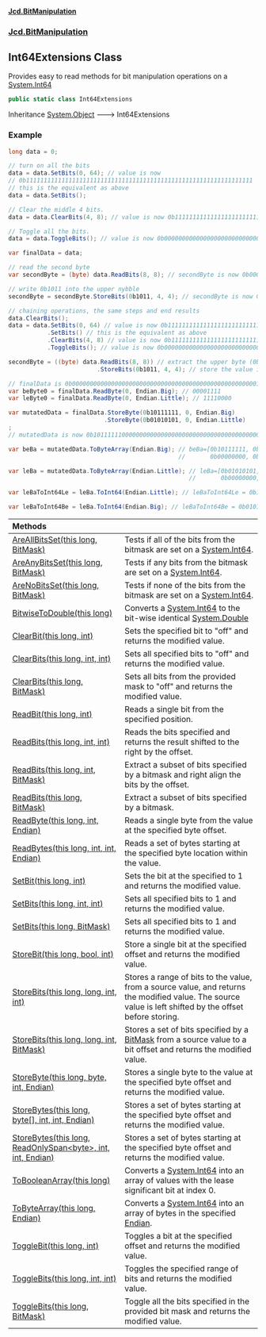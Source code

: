#### [Jcd.BitManipulation](index 'index')

### [Jcd.BitManipulation](Jcd.BitManipulation 'Jcd.BitManipulation')

## Int64Extensions Class

Provides easy to read methods for bit manipulation operations on a [System.Int64](https://docs.microsoft.com/en-us/dotnet/api/System.Int64 'System.Int64')

```csharp
public static class Int64Extensions
```

Inheritance [System.Object](https://docs.microsoft.com/en-us/dotnet/api/System.Object 'System.Object') &#129106; Int64Extensions

### Example

```csharp
long data = 0;

// turn on all the bits
data = data.SetBits(0, 64); // value is now
// 0b1111111111111111111111111111111111111111111111111111111111111111
// this is the equivalent as above
data = data.SetBits();

// Clear the middle 4 bits.
data = data.ClearBits(4, 8); // value is now 0b1111111111111111111111111111111111111111111111111111000000001111

// Toggle all the bits.
data = data.ToggleBits(); // value is now 0b0000000000000000000000000000000000000000000000000000111111110000

var finalData = data;

// read the second byte
var secondByte = (byte) data.ReadBits(8, 8); // secondByte is now 0b00001111

// write 0b1011 into the upper nybble
secondByte = secondByte.StoreBits(0b1011, 4, 4); // secondByte is now 0b10111111

// chaining operations, the same steps and end results
data.ClearBits();
data = data.SetBits(0, 64) // value is now 0b1111111111111111111111111111111111111111111111111111111111111111
           .SetBits() // this is the equivalent as above
           .ClearBits(4, 8) // value is now 0b1111111111111111111111111111111111111111111111111111000000001111
           .ToggleBits(); // value is now 0b0000000000000000000000000000000000000000000000000000111111110000

secondByte = ((byte) data.ReadBits(8, 8)) // extract the upper byte (0b00001111)
                         .StoreBits(0b1011, 4, 4); // store the value in the upper 4 bits, now upperByte is now 0b10111111

// finalData is 0b0000000000000000000000000000000000000000000000000000111111110000
var beByte0 = finalData.ReadByte(0, Endian.Big); // 00001111
var leByte0 = finalData.ReadByte(0, Endian.Little); // 11110000

var mutatedData = finalData.StoreByte(0b10111111, 0, Endian.Big)
                           .StoreByte(0b01010101, 0, Endian.Little)
;
// mutatedData is now 0b1011111100000000000000000000000000000000000000000000111101010101

var beBa = mutatedData.ToByteArray(Endian.Big); // beBa=[0b10111111, 0b00000000, 0b00000000, 0b00000000,
                                                //       0b00000000, 0b00000000, 0b00001111, 0b01010101]

var leBa = mutatedData.ToByteArray(Endian.Little); // leBa=[0b01010101, 0b00001111, 0b00000000, 0b00000000,
                                                   //       0b00000000, 0b00000000, 0b00000000, 0b10111111]

var leBaToInt64Le = leBa.ToInt64(Endian.Little); // leBaToInt64Le = 0b1011111100000000000000000000000000000000000000000000111101010101

var leBaToInt64Be = leBa.ToInt64(Endian.Big); // leBaToInt64Be = 0b0101010100001111000000000000000000000000000000000000000010111111
```

| Methods                                                                                                                                                                                                                                                                                                                 |                                                                                                                                                                                                                         |
|:------------------------------------------------------------------------------------------------------------------------------------------------------------------------------------------------------------------------------------------------------------------------------------------------------------------------|:------------------------------------------------------------------------------------------------------------------------------------------------------------------------------------------------------------------------|
| [AreAllBitsSet(this long, BitMask)](Jcd.BitManipulation.Int64Extensions.AreAllBitsSet(thislong,Jcd.BitManipulation.BitMask) 'Jcd.BitManipulation.Int64Extensions.AreAllBitsSet(this long, Jcd.BitManipulation.BitMask)')                                                                                                | Tests if all of the bits from the bitmask are set on a [System.Int64](https://docs.microsoft.com/en-us/dotnet/api/System.Int64 'System.Int64').                                                                         |
| [AreAnyBitsSet(this long, BitMask)](Jcd.BitManipulation.Int64Extensions.AreAnyBitsSet(thislong,Jcd.BitManipulation.BitMask) 'Jcd.BitManipulation.Int64Extensions.AreAnyBitsSet(this long, Jcd.BitManipulation.BitMask)')                                                                                                | Tests if any bits from the bitmask are set on a [System.Int64](https://docs.microsoft.com/en-us/dotnet/api/System.Int64 'System.Int64').                                                                                |
| [AreNoBitsSet(this long, BitMask)](Jcd.BitManipulation.Int64Extensions.AreNoBitsSet(thislong,Jcd.BitManipulation.BitMask) 'Jcd.BitManipulation.Int64Extensions.AreNoBitsSet(this long, Jcd.BitManipulation.BitMask)')                                                                                                   | Tests if none of the bits from the bitmask are set on a [System.Int64](https://docs.microsoft.com/en-us/dotnet/api/System.Int64 'System.Int64').                                                                        |
| [BitwiseToDouble(this long)](Jcd.BitManipulation.Int64Extensions.BitwiseToDouble(thislong) 'Jcd.BitManipulation.Int64Extensions.BitwiseToDouble(this long)')                                                                                                                                                            | Converts a [System.Int64](https://docs.microsoft.com/en-us/dotnet/api/System.Int64 'System.Int64') to the bit-wise identical [System.Double](https://docs.microsoft.com/en-us/dotnet/api/System.Double 'System.Double') |
| [ClearBit(this long, int)](Jcd.BitManipulation.Int64Extensions.ClearBit(thislong,int) 'Jcd.BitManipulation.Int64Extensions.ClearBit(this long, int)')                                                                                                                                                                   | Sets the specified bit to "off" and returns the modified value.                                                                                                                                                         |
| [ClearBits(this long, int, int)](Jcd.BitManipulation.Int64Extensions.ClearBits(thislong,int,int) 'Jcd.BitManipulation.Int64Extensions.ClearBits(this long, int, int)')                                                                                                                                                  | Sets all specified bits to "off" and returns the modified value.                                                                                                                                                        |
| [ClearBits(this long, BitMask)](Jcd.BitManipulation.Int64Extensions.ClearBits(thislong,Jcd.BitManipulation.BitMask) 'Jcd.BitManipulation.Int64Extensions.ClearBits(this long, Jcd.BitManipulation.BitMask)')                                                                                                            | Sets all bits from the provided mask to "off" and returns the modified value.                                                                                                                                           |
| [ReadBit(this long, int)](Jcd.BitManipulation.Int64Extensions.ReadBit(thislong,int) 'Jcd.BitManipulation.Int64Extensions.ReadBit(this long, int)')                                                                                                                                                                      | Reads a single bit from the specified position.                                                                                                                                                                         |
| [ReadBits(this long, int, int)](Jcd.BitManipulation.Int64Extensions.ReadBits(thislong,int,int) 'Jcd.BitManipulation.Int64Extensions.ReadBits(this long, int, int)')                                                                                                                                                     | Reads the bits specified and returns the result shifted to the right by the offset.                                                                                                                                     |
| [ReadBits(this long, int, BitMask)](Jcd.BitManipulation.Int64Extensions.ReadBits(thislong,int,Jcd.BitManipulation.BitMask) 'Jcd.BitManipulation.Int64Extensions.ReadBits(this long, int, Jcd.BitManipulation.BitMask)')                                                                                                 | Extract a subset of bits specified by a bitmask and right align the bits by the offset.                                                                                                                                 |
| [ReadBits(this long, BitMask)](Jcd.BitManipulation.Int64Extensions.ReadBits(thislong,Jcd.BitManipulation.BitMask) 'Jcd.BitManipulation.Int64Extensions.ReadBits(this long, Jcd.BitManipulation.BitMask)')                                                                                                               | Extract a subset of bits specified by a bitmask.                                                                                                                                                                        |
| [ReadByte(this long, int, Endian)](Jcd.BitManipulation.Int64Extensions.ReadByte(thislong,int,Jcd.BitManipulation.Endian) 'Jcd.BitManipulation.Int64Extensions.ReadByte(this long, int, Jcd.BitManipulation.Endian)')                                                                                                    | Reads a single byte from the value at the specified byte offset.                                                                                                                                                        |
| [ReadBytes(this long, int, int, Endian)](Jcd.BitManipulation.Int64Extensions.ReadBytes(thislong,int,int,Jcd.BitManipulation.Endian) 'Jcd.BitManipulation.Int64Extensions.ReadBytes(this long, int, int, Jcd.BitManipulation.Endian)')                                                                                   | Reads a set of bytes starting at the specified byte location within the value.                                                                                                                                          |
| [SetBit(this long, int)](Jcd.BitManipulation.Int64Extensions.SetBit(thislong,int) 'Jcd.BitManipulation.Int64Extensions.SetBit(this long, int)')                                                                                                                                                                         | Sets the bit at the specified to 1 and returns the modified value.                                                                                                                                                      |
| [SetBits(this long, int, int)](Jcd.BitManipulation.Int64Extensions.SetBits(thislong,int,int) 'Jcd.BitManipulation.Int64Extensions.SetBits(this long, int, int)')                                                                                                                                                        | Sets all specified bits to 1 and returns the modified value.                                                                                                                                                            |
| [SetBits(this long, BitMask)](Jcd.BitManipulation.Int64Extensions.SetBits(thislong,Jcd.BitManipulation.BitMask) 'Jcd.BitManipulation.Int64Extensions.SetBits(this long, Jcd.BitManipulation.BitMask)')                                                                                                                  | Sets all specified bits to 1 and returns the modified value.                                                                                                                                                            |
| [StoreBit(this long, bool, int)](Jcd.BitManipulation.Int64Extensions.StoreBit(thislong,bool,int) 'Jcd.BitManipulation.Int64Extensions.StoreBit(this long, bool, int)')                                                                                                                                                  | Store a single bit at the specified offset and returns the modified value.                                                                                                                                              |
| [StoreBits(this long, long, int, int)](Jcd.BitManipulation.Int64Extensions.StoreBits(thislong,long,int,int) 'Jcd.BitManipulation.Int64Extensions.StoreBits(this long, long, int, int)')                                                                                                                                 | Stores a range of bits to the value, from a source value, and returns the modified value. The source value is left shifted by the offset before storing.                                                                |
| [StoreBits(this long, long, int, BitMask)](Jcd.BitManipulation.Int64Extensions.StoreBits(thislong,long,int,Jcd.BitManipulation.BitMask) 'Jcd.BitManipulation.Int64Extensions.StoreBits(this long, long, int, Jcd.BitManipulation.BitMask)')                                                                             | Stores a set of bits specified by a [BitMask](Jcd.BitManipulation.BitMask 'Jcd.BitManipulation.BitMask') from a source value to a bit offset and returns the modified value.                                            |
| [StoreByte(this long, byte, int, Endian)](Jcd.BitManipulation.Int64Extensions.StoreByte(thislong,byte,int,Jcd.BitManipulation.Endian) 'Jcd.BitManipulation.Int64Extensions.StoreByte(this long, byte, int, Jcd.BitManipulation.Endian)')                                                                                | Stores a single byte to the value at the specified byte offset and returns the modified value.                                                                                                                          |
| [StoreBytes(this long, byte[], int, int, Endian)](Jcd.BitManipulation.Int64Extensions.StoreBytes(thislong,byte[],int,int,Jcd.BitManipulation.Endian) 'Jcd.BitManipulation.Int64Extensions.StoreBytes(this long, byte[], int, int, Jcd.BitManipulation.Endian)')                                                         | Stores a set of bytes starting at the specified byte offset and returns the modified value.                                                                                                                             |
| [StoreBytes(this long, ReadOnlySpan&lt;byte&gt;, int, int, Endian)](Jcd.BitManipulation.Int64Extensions.StoreBytes(thislong,System.ReadOnlySpan_byte_,int,int,Jcd.BitManipulation.Endian) 'Jcd.BitManipulation.Int64Extensions.StoreBytes(this long, System.ReadOnlySpan<byte>, int, int, Jcd.BitManipulation.Endian)') | Stores a set of bytes starting at the specified byte offset and returns the modified value.                                                                                                                             |
| [ToBooleanArray(this long)](Jcd.BitManipulation.Int64Extensions.ToBooleanArray(thislong) 'Jcd.BitManipulation.Int64Extensions.ToBooleanArray(this long)')                                                                                                                                                               | Converts a [System.Int64](https://docs.microsoft.com/en-us/dotnet/api/System.Int64 'System.Int64') into an array of  values with the lease significant bit at index 0.                                                  |
| [ToByteArray(this long, Endian)](Jcd.BitManipulation.Int64Extensions.ToByteArray(thislong,Jcd.BitManipulation.Endian) 'Jcd.BitManipulation.Int64Extensions.ToByteArray(this long, Jcd.BitManipulation.Endian)')                                                                                                         | Converts a [System.Int64](https://docs.microsoft.com/en-us/dotnet/api/System.Int64 'System.Int64') into an array of bytes in the specified [Endian](Jcd.BitManipulation.Endian 'Jcd.BitManipulation.Endian').           |
| [ToggleBit(this long, int)](Jcd.BitManipulation.Int64Extensions.ToggleBit(thislong,int) 'Jcd.BitManipulation.Int64Extensions.ToggleBit(this long, int)')                                                                                                                                                                | Toggles a bit at the specified offset and returns the modified value.                                                                                                                                                   |
| [ToggleBits(this long, int, int)](Jcd.BitManipulation.Int64Extensions.ToggleBits(thislong,int,int) 'Jcd.BitManipulation.Int64Extensions.ToggleBits(this long, int, int)')                                                                                                                                               | Toggles the specified range of bits and returns the modified value.                                                                                                                                                     |
| [ToggleBits(this long, BitMask)](Jcd.BitManipulation.Int64Extensions.ToggleBits(thislong,Jcd.BitManipulation.BitMask) 'Jcd.BitManipulation.Int64Extensions.ToggleBits(this long, Jcd.BitManipulation.BitMask)')                                                                                                         | Toggle all the bits specified in the provided bit mask and returns the modified value.                                                                                                                                  |
